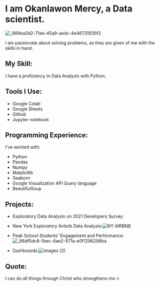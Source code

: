 # I am Okanlawon Mercy, a Data scientist.
![_969ea0d2-71ee-45a9-aedc-4e46731935f2](https://github.com/mtsokanlawon/mtsrepositary/assets/109174561/3808c3ce-b4f6-4568-9b59-2819a6ee3529)

I am passionate about solving problems, as they are given of me with the skills in hand.

## My Skill:
I have a proficiency in Data Analysis with Python.

## Tools I Use:
- Google Colab
- Google Sheets
- Github
- Jupyter notebook
  
## Programming Experience:
I've worked with:
  - Python
  - Pandas
  - Numpy
  - Matplotlib
  - Seaborn
  - Google Visualization API Query language
  - BeautifulSoup

## Projects:
- Exploratory Data Analysis on 2021 Developers Survey:
- New York Exploratory Airbnb Data Analysis:![NY AIRBNB](https://github.com/mtsokanlawon/mtsrepositary/assets/109174561/2b10d309-9e74-4127-8af2-4f62bd1b3e84)

- Peak School Students' Engagement and Performance:![_86df5dc8-1bec-4ae2-871a-e0f1296299ba](https://github.com/mtsokanlawon/mtsrepositary/assets/109174561/330553d8-1fc7-4fb0-93a3-22f839ff89b7)

- Dashboards:![images (2)](https://github.com/mtsokanlawon/mtsrepositary/assets/109174561/e2a5c208-7d26-4bba-a259-80bdd25c7763)


## Quote:
I can do all things through Christ who strengthens me 🔥
